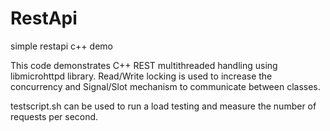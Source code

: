 # RestApi
simple restapi c++ demo

This code demonstrates C++ REST multithreaded handling using libmicrohttpd library.
Read/Write locking is used to increase the concurrency and Signal/Slot mechanism to communicate between classes.  

testscript.sh can be used to run a load testing and measure the number of requests per second.
